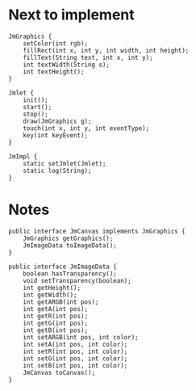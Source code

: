 # Next to implement

    JmGraphics {
        setColor(int rgb);
        fillRect(int x, int y, int width, int height);
        fillText(String text, int x, int y);
        int textWidth(String s);
        int textHeight();
    }

    Jmlet {
        init();
        start();
        stop();
        draw(JmGraphics g);
        touch(int x, int y, int eventType);
        key(int keyEvent);
    }

    JmImpl {
        static setJmlet(Jmlet);
        static log(String);
    }

# Notes

    public interface JmCanvas implements JmGraphics {
        JmGraphics getGraphics();
        JmImageData toImageData();
    }

    public interface JmImageData {
        boolean hasTransparency();
        void setTransparency(boolean);
        int getHeight();
        int getWidth();
        int getARGB(int pos);
        int getA(int pos);
        int getR(int pos);
        int getG(int pos);
        int getB(int pos);
        int setARGB(int pos, int color);
        int setA(int pos, int color);
        int setR(int pos, int color);
        int setG(int pos, int color);
        int setB(int pos, int color);
        JmCanvas toCanvas();
    }
